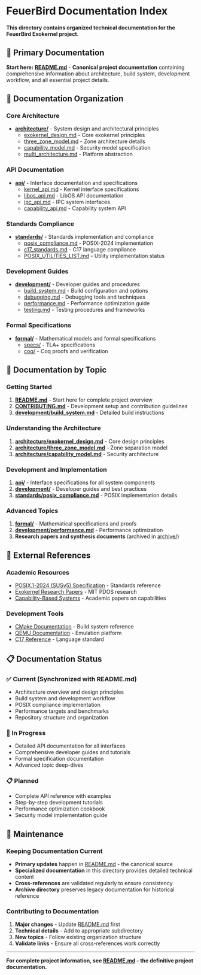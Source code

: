 # FeuerBird Documentation Index

**This directory contains organized technical documentation for the FeuerBird Exokernel project.**

## 📖 Primary Documentation

**Start here:** [**README.md**](../README.md) - **Canonical project documentation** containing comprehensive information about architecture, build system, development workflow, and all essential project details.

## 📂 Documentation Organization

### Core Architecture
- **[architecture/](architecture/)** - System design and architectural principles
  - [exokernel_design.md](architecture/exokernel_design.md) - Core exokernel principles
  - [three_zone_model.md](architecture/three_zone_model.md) - Zone architecture details
  - [capability_model.md](architecture/capability_model.md) - Security model specification
  - [multi_architecture.md](architecture/multi_architecture.md) - Platform abstraction

### API Documentation  
- **[api/](api/)** - Interface documentation and specifications
  - [kernel_api.md](api/kernel_api.md) - Kernel interface specifications
  - [libos_api.md](api/libos_api.md) - LibOS API documentation
  - [ipc_api.md](api/ipc_api.md) - IPC system interfaces
  - [capability_api.md](api/capability_api.md) - Capability system API

### Standards Compliance
- **[standards/](standards/)** - Standards implementation and compliance
  - [posix_compliance.md](standards/posix_compliance.md) - POSIX-2024 implementation
  - [c17_standards.md](standards/c17_standards.md) - C17 language compliance
  - [POSIX_UTILITIES_LIST.md](standards/POSIX_UTILITIES_LIST.md) - Utility implementation status

### Development Guides
- **[development/](development/)** - Developer guides and procedures
  - [build_system.md](development/build_system.md) - Build configuration and options
  - [debugging.md](development/debugging.md) - Debugging tools and techniques
  - [performance.md](development/performance.md) - Performance optimization guide
  - [testing.md](development/testing.md) - Testing procedures and frameworks

### Formal Specifications
- **[formal/](../formal/)** - Mathematical models and formal specifications
  - [specs/](../formal/specs/) - TLA+ specifications
  - [coq/](../formal/coq/) - Coq proofs and verification

## 🎯 Documentation by Topic

### Getting Started
1. **[README.md](../README.md)** - Start here for complete project overview
2. **[CONTRIBUTING.md](../CONTRIBUTING.md)** - Development setup and contribution guidelines  
3. **[development/build_system.md](development/build_system.md)** - Detailed build instructions

### Understanding the Architecture
1. **[architecture/exokernel_design.md](architecture/exokernel_design.md)** - Core design principles
2. **[architecture/three_zone_model.md](architecture/three_zone_model.md)** - Zone separation model
3. **[architecture/capability_model.md](architecture/capability_model.md)** - Security architecture

### Development and Implementation
1. **[api/](api/)** - Interface specifications for all system components
2. **[development/](development/)** - Developer guides and best practices
3. **[standards/posix_compliance.md](standards/posix_compliance.md)** - POSIX implementation details

### Advanced Topics
1. **[formal/](../formal/)** - Mathematical specifications and proofs
2. **[development/performance.md](development/performance.md)** - Performance optimization
3. **Research papers and synthesis documents** (archived in [archive/](../archive/))

## 🔗 External References

### Academic Resources
- [POSIX.1-2024 (SUSv5) Specification](https://pubs.opengroup.org/onlinepubs/9699919799/) - Standards reference
- [Exokernel Research Papers](https://pdos.csail.mit.edu/exo/) - MIT PDOS research
- [Capability-Based Systems](https://cap-lore.com/) - Academic papers on capabilities

### Development Tools
- [CMake Documentation](https://cmake.org/documentation/) - Build system reference
- [QEMU Documentation](https://qemu.readthedocs.io/) - Emulation platform
- [C17 Reference](https://en.cppreference.com/w/c/17) - Language standard

## 📋 Documentation Status

### ✅ Current (Synchronized with README.md)
- Architecture overview and design principles
- Build system and development workflow  
- POSIX compliance implementation
- Performance targets and benchmarks
- Repository structure and organization

### 🔧 In Progress
- Detailed API documentation for all interfaces
- Comprehensive developer guides and tutorials
- Formal specification documentation
- Advanced topic deep-dives

### 📋 Planned
- Complete API reference with examples
- Step-by-step development tutorials
- Performance optimization cookbook
- Security model implementation guide

## 🔄 Maintenance

### Keeping Documentation Current
- **Primary updates** happen in [README.md](../README.md) - the canonical source
- **Specialized documentation** in this directory provides detailed technical content
- **Cross-references** are validated regularly to ensure consistency
- **Archive directory** preserves legacy documentation for historical reference

### Contributing to Documentation
1. **Major changes** - Update [README.md](../README.md) first
2. **Technical details** - Add to appropriate subdirectory
3. **New topics** - Follow existing organization structure
4. **Validate links** - Ensure all cross-references work correctly

---

**For complete project information, see [README.md](../README.md) - the definitive project documentation.**